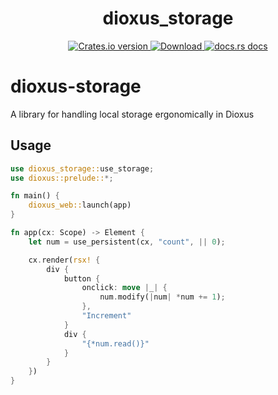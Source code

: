 <div align="center">
  <h1>dioxus_storage</h1>
</div>
<div align="center">
  <!-- Crates version -->
  <a href="https://crates.io/crates/dioxus_storage">
    <img src="https://img.shields.io/crates/v/dioxus_storage.svg?style=flat-square"
    alt="Crates.io version" />
  </a>
  <!-- Downloads -->
  <a href="https://crates.io/crates/dioxus_storage">
    <img src="https://img.shields.io/crates/d/dioxus_storage.svg?style=flat-square"
      alt="Download" />
  </a>
  <!-- docs -->
  <a href="https://docs.rs/dioxus_storage">
    <img src="https://img.shields.io/badge/docs-latest-blue.svg?style=flat-square"
      alt="docs.rs docs" />
  </a>
</div>

# dioxus-storage

A library for handling local storage ergonomically in Dioxus

## Usage

```rust
use dioxus_storage::use_storage;
use dioxus::prelude::*;

fn main() {
    dioxus_web::launch(app)
}

fn app(cx: Scope) -> Element {
    let num = use_persistent(cx, "count", || 0);

    cx.render(rsx! {
        div {
            button {
                onclick: move |_| {
                    num.modify(|num| *num += 1);
                },
                "Increment"
            }
            div {
                "{*num.read()}"
            }
        }
    })
}
```